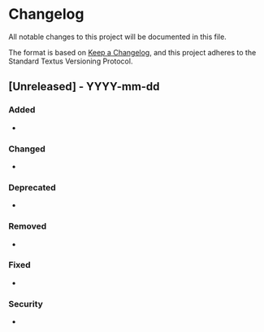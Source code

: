 # Changelog

All notable changes to this project will be documented in this file.

The format is based on [Keep a Changelog](https://keepachangelog.com/en/1.1.0/),
and this project adheres to the Standard Textus Versioning Protocol.

## [Unreleased] - YYYY-mm-dd

### Added

- 

### Changed

- 

### Deprecated

- 

### Removed

- 

### Fixed

- 

### Security

- 